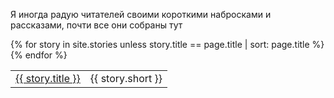 Я иногда радую читателей своими короткими набросками и рассказами, почти все они собраны тут

<table>
  {% for story in site.stories unless story.title == page.title | sort: page.title %}
    <tr><td><a href="{{ story.url | prepend: story.baseurl }}">{{ story.title }}</a></td><td>{{ story.short }}</td></tr>
  {% endfor %}
</table>